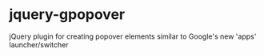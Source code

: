 jquery-gpopover
===============

jQuery plugin for creating popover elements similar to Google's new 'apps' launcher/switcher
